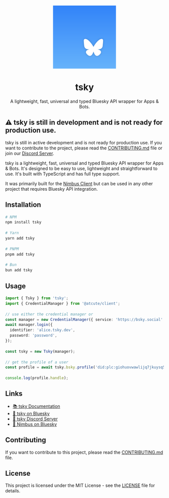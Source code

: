 <p align="center">
  <img src=".github/assets/tsky-logo.png" width="200" height="200">
</p>

<h1 align="center">tsky</h1>

<p align="center">
  A lightweight, fast, universal and typed Bluesky API wrapper for Apps & Bots.
</p>

## ⚠️ tsky is still in development and is not ready for production use.

tsky is still in active development and is not ready for production use. If you want to contribute to the project, please read the [CONTRIBUTING.md](CONTRIBUTING.md) file or join our [Discord Server](https://discord.gg/KPD7XPUZn3).

tsky is a lightweight, fast, universal and typed Bluesky API wrapper for Apps & Bots. It's designed to be easy to use, lightweight and straightforward to use. It's built with TypeScript and has full type support.

It was primarily built for the [Nimbus Client](https://github.com/nimbus-town/nimbus) but can be used in any other project that requires Bluesky API integration.

## Installation

```bash
# NPM
npm install tsky

# Yarn
yarn add tsky

# PNPM
pnpm add tsky

# Bun
bun add tsky
```

## Usage

```ts
import { Tsky } from 'tsky';
import { CredentialManager } from '@atcute/client';

// use either the credential manager or
const manager = new CredentialManager({ service: 'https://bsky.social' });
await manager.login({
  identifier: 'alice.tsky.dev',
  password: 'password',
});

const tsky = new Tsky(manager);

// get the profile of a user
const profile = await tsky.bsky.profile('did:plc:giohuovwawlijq7jkuysq5dd');

console.log(profile.handle);
```

## Links

- [📚 tsky Documentation](https://tsky.dev/)
- [🦋 tsky on Bluesky](https://bsky.app/profile/tsky.dev)
- [📣 tsky Discord Server](https://discord.gg/KPD7XPUZn3)
- [🦋 Nimbus on Bluesky](https://bsky.app/profile/nimbus.town)

## Contributing

If you want to contribute to this project, please read the [CONTRIBUTING.md](CONTRIBUTING.md) file.

## License

This project is licensed under the MIT License - see the [LICENSE](LICENSE) file for details.
